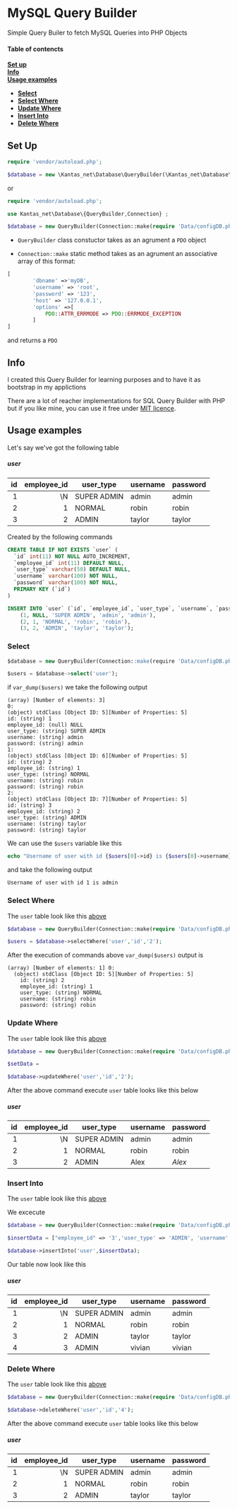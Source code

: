 # MySQL Query Builder

Simple Query Builer to fetch MySQL Queries into PHP Objects

#### Table of contencts
**[Set up](#set-up)**  
**[Info](#info)**  
**[Usage examples](#usage-expamples)**
- **[Select](#select)**
- **[Select Where](#select-where)**
- **[Update Where](#update-where)**
- **[Insert Into](#insert-into)**
- **[Delete Where](#delete-where)**

<a name="set-up"></a>
## Set Up

```php
require 'vendor/autoload.php';

$database = new \Kantas_net\Database\QueryBuilder(\Kantas_net\Database\Connection::make(require 'Data/configDB.php'));
```

or

```php
require 'vendor/autoload.php';

use Kantas_net\Database\{QueryBuilder,Connection} ;

$database = new QueryBuilder(Connection::make(require 'Data/configDB.php'));
```

- `QueryBuilder` class constuctor takes as an agrument a `PDO` object

- `Connection::make` static method takes as an agrument an associative array of this format:
```php
[
        'dbname' =>'myDB',
        'username' => 'root',
        'password' => '123',
        'host' => '127.0.0.1',
        'options' =>[
            PDO::ATTR_ERRMODE => PDO::ERRMODE_EXCEPTION
        ]
]
```
and returns a `PDO`

<a name="info"></a>
## Info

I created this Query Builder for learning purposes and to have it as bootstrap in my applictions

There are a lot of reacher implementations for SQL Query Builder with PHP but if you like mine, you can use it free under [MIT licence](LICENCE.txt).

<a name="usage-expamples"></a>
## Usage examples

Let's say we've got the following table

<a name="user-table"></a>
##### user
| id | employee_id | user_type | username | password | 
| -: | -: | - | - | - | 
| 1 | \N | SUPER ADMIN | admin | admin | 
| 2 | 1 | NORMAL | robin | robin | 
| 3 | 2 | ADMIN | taylor | taylor |

Created by the following commands
```sql
CREATE TABLE IF NOT EXISTS `user` (
  `id` int(11) NOT NULL AUTO_INCREMENT,
  `employee_id` int(11) DEFAULT NULL,
  `user_type` varchar(50) DEFAULT NULL,
  `username` varchar(100) NOT NULL,
  `password` varchar(100) NOT NULL,
  PRIMARY KEY (`id`)
)

INSERT INTO `user` (`id`, `employee_id`, `user_type`, `username`, `password`) VALUES
	(1, NULL, 'SUPER ADMIN', 'admin', 'admin'),
	(2, 1, 'NORMAL', 'robin', 'robin'),
	(3, 2, 'ADMIN', 'taylor', 'taylor');
```
<a name="select"></a>
### Select 

```sql
$database = new QueryBuilder(Connection::make(require 'Data/configDB.php'));

$users = $database->select('user');
```

if `var_dump($users)` we take the following output

```
(array) [Number of elements: 3]
0: 
(object) stdClass [Object ID: 5][Number of Properties: 5]
id: (string) 1
employee_id: (null) NULL
user_type: (string) SUPER ADMIN
username: (string) admin
password: (string) admin
1: 
(object) stdClass [Object ID: 6][Number of Properties: 5]
id: (string) 2
employee_id: (string) 1
user_type: (string) NORMAL
username: (string) robin
password: (string) robin
2: 
(object) stdClass [Object ID: 7][Number of Properties: 5]
id: (string) 3
employee_id: (string) 2
user_type: (string) ADMIN
username: (string) taylor
password: (string) taylor
```

We can use the `$users` variable like this

```php
echo "Username of user with id {$users[0]->id} is {$users[0]->username}" ;
```

and take the following output

```
Username of user with id 1 is admin
```

<a name="select-where"></a>
### Select Where

The `user` table look like this [above](#user-table)

```php
$database = new QueryBuilder(Connection::make(require 'Data/configDB.php'));

$users = $database->selectWhere('user','id','2');
```

After the execution of commands above `var_dump($users)` output is

```
(array) [Number of elements: 1] 0: 
  (object) stdClass [Object ID: 5][Number of Properties: 5]
    id: (string) 2
    employee_id: (string) 1
    user_type: (string) NORMAL
    username: (string) robin
    password: (string) robin
```

<a name="update-where"></a>
### Update Where

The `user` table look like this [above](#user-table)

```php
$database = new QueryBuilder(Connection::make(require 'Data/configDB.php'));

$setData = 

$database->updateWhere('user','id','2');
```

After the above command execute `user` table looks like this below

##### user
| id | employee_id | user_type | username | password | 
| -: | -: | - | - | - | 
| 1 | \N | SUPER ADMIN | admin | admin | 
| 2 | 1 | NORMAL | robin | robin | 
| 3 | 2 | ADMIN | Alex | $Alex$ | 

<a name="insert-into"></a>
### Insert Into

 The `user` table look like this [above](#user-table)

 We excecute

 ```php
$database = new QueryBuilder(Connection::make(require 'Data/configDB.php'));

$insertData = ["employee_id" => '3','user_type' => 'ADMIN', 'username' => 'vivian', 'password' => 'vivian'];

$database->insertInto('user',$insertData);
 ```

Our table now look like this

<a name="user-table-1"></a>
##### user
| id | employee_id | user_type | username | password | 
| -: | -: | - | - | - | 
| 1 | \N | SUPER ADMIN | admin | admin | 
| 2 | 1 | NORMAL | robin | robin | 
| 3 | 2 | ADMIN | taylor | taylor | 
| 4 | 3 | ADMIN | vivian | vivian | 

<a name="delete-where"></a>
### Delete Where

The `user` table look like this [above](#user-table-1)

```php
$database = new QueryBuilder(Connection::make(require 'Data/configDB.php'));

$database->deleteWhere('user','id','4');
```

After the above command execute `user` table looks like this below

##### user
| id | employee_id | user_type | username | password | 
| -: | -: | - | - | - | 
| 1 | \N | SUPER ADMIN | admin | admin | 
| 2 | 1 | NORMAL | robin | robin | 
| 3 | 2 | ADMIN | taylor | taylor | 
